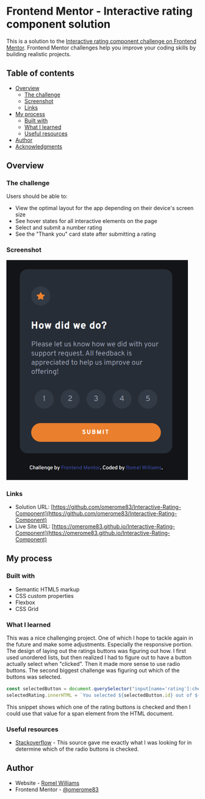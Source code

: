 # Frontend Mentor - Interactive rating component solution

This is a solution to the [Interactive rating component challenge on Frontend Mentor](https://www.frontendmentor.io/challenges/interactive-rating-component-koxpeBUmI). Frontend Mentor challenges help you improve your coding skills by building realistic projects.

## Table of contents

- [Overview](#overview)
  - [The challenge](#the-challenge)
  - [Screenshot](#screenshot)
  - [Links](#links)
- [My process](#my-process)
  - [Built with](#built-with)
  - [What I learned](#what-i-learned)
  - [Useful resources](#useful-resources)
- [Author](#author)
- [Acknowledgments](#acknowledgments)

## Overview

### The challenge

Users should be able to:

- View the optimal layout for the app depending on their device's screen size
- See hover states for all interactive elements on the page
- Select and submit a number rating
- See the "Thank you" card state after submitting a rating

### Screenshot

![Screenshot](./screenshot.png)

### Links

- Solution URL: [https://github.com/omerome83/Interactive-Rating-Component](https://github.com/omerome83/Interactive-Rating-Component)
- Live Site URL: [https://omerome83.github.io/Interactive-Rating-Component](https://omerome83.github.io/Interactive-Rating-Component)

## My process

### Built with

- Semantic HTML5 markup
- CSS custom properties
- Flexbox
- CSS Grid

### What I learned

This was a nice challenging project. One of which I hope to tackle again in the future and make some adjustments. Especially the responsive portion. The design of laying out the ratings buttons was figuring out how. I first used unordered lists, but then realized I had to figure out to have a button actually select when "clicked". Then it made more sense to use radio buttons. The second biggest challenge was figuring out which of the buttons was selected.

```js
const selectedButton = document.querySelector("input[name='rating']:checked");
selectedRating.innerHTML = `You selected ${selectedButton.id} out of ${radioButtons.length}`;
```

This snippet shows which one of the rating buttons is checked and then I could use that value for a span element from the HTML document.

### Useful resources

- [Stackoverflow](https://stackoverflow.com/questions/45121155/getting-the-value-of-a-checked-radio-button-using-javascript) - This source gave me exactly what I was looking for in determine which of the radio buttons is checked.

## Author

- Website - [Romel Williams](https://github.com/omerome83)
- Frontend Mentor - [@omerome83](https://www.frontendmentor.io/profile/omerome83)
